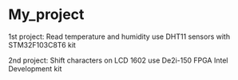 # My_project
1st project: Read temperature and humidity use DHT11 sensors with STM32F103C8T6 kit

2nd project: Shift characters on LCD 1602 use De2i-150 FPGA Intel Development kit
